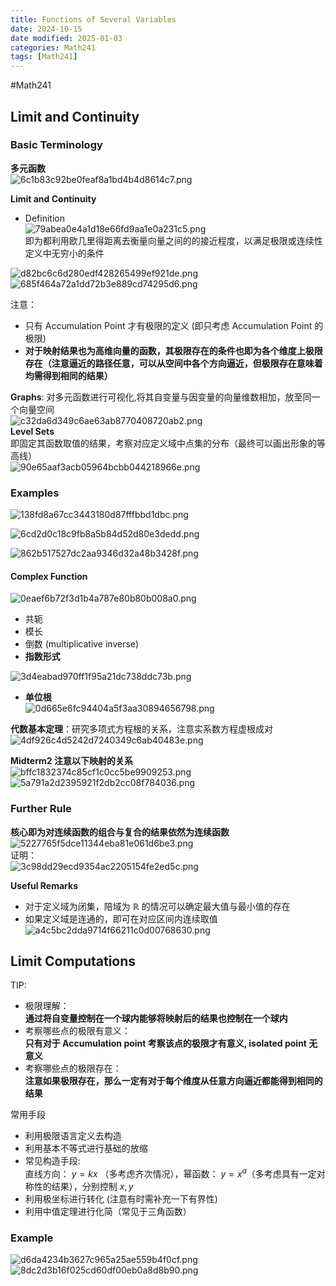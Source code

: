 ```yaml
---
title: Functions of Several Variables
date: 2024-10-15
date modified: 2025-01-03
categories: Math241
tags: [Math241]
---
```


#Math241 

## Limit and Continuity

### Basic Terminology

**多元函数**  
![6c1b83c92be0feaf8a1bd4b4d8614c7.png](https://s2.loli.net/2024/10/16/rndhN4jUc2sg5IW.png)

**Limit and Continuity**
- Definition  
![79abea0e4a1d18e66fd9aa1e0a231c5.png](https://s2.loli.net/2024/10/16/97canGBwSvqYixH.png)  
即为都利用欧几里得距离去衡量向量之间的的接近程度，以满足极限或连续性定义中无穷小的条件

![d82bc6c6d280edf428265499ef921de.png](https://s2.loli.net/2024/10/16/wqE9W2TSKMVzOeB.png)  
![685f464a72a1dd72b3e889cd74295d6.png](https://s2.loli.net/2024/10/16/isE97yFQ4VHzPT5.png)

注意：
- 只有 Accumulation Point 才有极限的定义 (即只考虑 Accumulation Point 的极限)
- **对于映射结果也为高维向量的函数，其极限存在的条件也即为各个维度上极限存在（注意逼近的路径任意，可以从空间中各个方向逼近，但极限存在意味着均需得到相同的结果）**

**Graphs**: 对多元函数进行可视化,将其自变量与因变量的向量维数相加，放至同一个向量空间  
![c32da6d349c6ae63ab8770408720ab2.png](https://s2.loli.net/2024/10/16/cUjDMOkJXlo3dus.png)  
**Level Sets**  
即固定其函数取值的结果，考察对应定义域中点集的分布（最终可以画出形象的等高线）  
![90e65aaf3acb05964bcbb044218966e.png](https://s2.loli.net/2024/10/16/ptJC5mAMojH1azQ.png)

### Examples

![138fd8a67cc3443180d87fffbbd1dbc.png](https://s2.loli.net/2024/10/16/Dcom4ejPzvNY5TU.png)

![6cd2d0c18c9fb8a5b84d52d80e3dedd.png](https://s2.loli.net/2024/10/16/DOQaJg2NqfrA9ws.png)

![862b517527dc2aa9346d32a48b3428f.png](https://s2.loli.net/2024/10/16/gexqS7vNZLmwuTK.png)

#### Complex Function

![0eaef6b72f3d1b4a787e80b80b008a0.png](https://s2.loli.net/2024/10/16/FHISXqJrgB23L5G.png)
- 共轭
- 模长
- 倒数 (multiplicative inverse)
- **指数形式**

![3d4eabad970ff1f95a21dc738ddc73b.png](https://s2.loli.net/2024/10/16/1EbOyCg6i8h4IFV.png)
- **单位根**  
![0d665e6fc94404a5f3aa30894656798.png](https://s2.loli.net/2024/10/16/ZNxnCWO2vfVRLyM.png)

**代数基本定理**：研究多项式方程根的关系，注意实系数方程虚根成对  
![4df926c4d5242d7240349c6ab40483e.png](https://s2.loli.net/2024/10/22/j1KSxs2ucbPYvhX.png)



**Midterm2 注意以下映射的关系**  
![bffc1832374c85cf1c0cc5be9909253.png](https://s2.loli.net/2024/10/16/prK1IxSZE754zGM.png)  
![5a791a2d2395921f2db2cc08f784036.png](https://s2.loli.net/2024/10/22/ecQ4Aa5b1vBoUJT.png)

### Further Rule

**核心即为对连续函数的组合与复合的结果依然为连续函数**  
![5227765f5dce11344eba81e061d6be3.png](https://s2.loli.net/2024/10/16/kFP1zeJLBgqj9ip.png)  
证明：  
![3c98dd29ecd9354ac2205154fe2ed5c.png](https://s2.loli.net/2024/10/22/gBPklAeKjpTfDzv.png)

**Useful Remarks**
 - 对于定义域为闭集，陪域为 $\mathbb{R}$ 的情况可以确定最大值与最小值的存在
 - 如果定义域是连通的，即可在对应区间内连续取值  
![a4c5bc2dda9714f66211c0d00768630.png](https://s2.loli.net/2024/10/22/NdgQ9cDe8rXIMiP.png)

## Limit Computations

TIP:
- 极限理解：  
**通过将自变量控制在一个球内能够将映射后的结果也控制在一个球内**
- 考察哪些点的极限有意义：  
**只有对于 Accumulation point 考察该点的极限才有意义, isolated point 无意义**
- 考察哪些点的极限存在：  
**注意如果极限存在，那么一定有对于每个维度从任意方向逼近都能得到相同的结果**

常用手段
- 利用极限语言定义去构造
- 利用基本不等式进行基础的放缩
- 常见构造手段:  
直线方向： $y=kx$ （多考虑齐次情况），幂函数： $y=x^{a}$（多考虑具有一定对称性的结果），分别控制 $x,y$
- 利用极坐标进行转化 (注意有时需补充一下有界性)
- 利用中值定理进行化简（常见于三角函数）

### Example

![d6da4234b3627c965a25ae559b4f0cf.png](https://s2.loli.net/2024/10/22/agBYr4NetkDJKTx.png)  
![8dc2d3b16f025cd60df00eb0a8d8b90.png](https://s2.loli.net/2024/10/22/L1yMdjGeHIEtknf.png)
